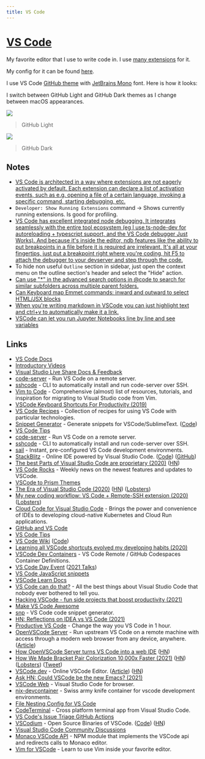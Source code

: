 ```yaml
---
title: VS Code
---
```


# [VS Code](https://github.com/Microsoft/vscode)

My favorite editor that I use to write code in. I use [many extensions](vs-code-extensions.md) for it.

My config for it can be found [here](https://github.com/nikitavoloboev/dotfiles/blob/master/vscode/settings.json).

I use VS Code [GitHub theme](https://marketplace.visualstudio.com/items?itemName=GitHub.github-vscode-theme) with [JetBrains Mono](https://www.jetbrains.com/lp/mono/) font. Here is how it looks:

I switch between GitHub Light and GitHub Dark themes as I change between macOS appearances.

![](https://i.imgur.com/ZZTGK1A.png)

> GitHub Light

![](https://i.imgur.com/rd4Ve3X.png)

> GitHub Dark

## Notes

- [VS Code is architected in a way where extensions are not eagerly activated by default. Each extension can declare a list of activation events, such as e.g. opening a file of a certain language, invoking a specific command, starting debugging, etc.](https://news.ycombinator.com/item?id=16940419)
- `Developer: Show Running Extensions` command -> Shows currently running extensions. Is good for profiling.
- [VS Code has excellent integrated node debugging. It integrates seamlessly with the entire tool ecosystem (eg I use ts-node-dev for autoreloading + typescript support, and the VS Code debugger Just Works). And because it's inside the editor, ndb features like the ability to put breakpoints in a file before it is required are irrelevant. It's all at your fingertips, just put a breakpoint right where you're coding, hit F5 to attach the debugger to your devserver and step through the code.](https://news.ycombinator.com/item?id=17581521)
- To hide non useful `Outline` section in sidebar, just open the context menu on the outline section's header and select the "Hide" action.
- [Can use "\*" in the advanced search options in @code to search for similar subfolders across multiple parent folders.](https://twitter.com/SteveGodderidge/status/1285978384049348609)
- [Can Keyboard map Emmet commands: inward and outward to select HTML/JSX blocks](https://twitter.com/jaredpalmer/status/1385938591323414529)
- [When you're writing markdown in VSCode you can just highlight text and ctrl+v to automatically make it a link.](https://twitter.com/hollylawly/status/1398375511366115328)
- [VSCode can let you run Jupyter Notebooks line by line and see variables](https://www.youtube.com/shorts/zTxmCVGaYic)

## Links

- [VS Code Docs](https://code.visualstudio.com/docs)
- [Introductory Videos](https://code.visualstudio.com/docs/getstarted/introvideos)
- [Visual Studio Live Share Docs & Feedback](https://github.com/MicrosoftDocs/live-share)
- [code-server](https://github.com/codercom/code-server) - Run VS Code on a remote server.
- [sshcode](https://github.com/codercom/sshcode) - CLI to automatically install and run code-server over SSH.
- [Vim to Code](https://github.com/asantos00/vim-to-code) - Comprehensive (almost) list of resources, tutorials, and inspiration for migrating to Visual Studio code from Vim.
- [VSCode Keyboard Shortcuts For Productivity (2019)](https://www.youtube.com/watch?v=Xa5EU-qAv-I)
- [VS Code Recipes](https://github.com/microsoft/vscode-recipes) - Collection of recipes for using VS Code with particular technologies.
- [Snippet Generator](https://snippet-generator.app/) - Generate snippets for VSCode/SublimeText. ([Code](https://github.com/pawelgrzybek/snippet-generator))
- [VS Code Tips](https://www.youtube.com/channel/UCyYh-eAr74avLwOyPa1dDNg/videos)
- [code-server](https://github.com/cdr/code-server) - Run VS Code on a remote server.
- [sshcode](https://github.com/cdr/sshcode) - CLI to automatically install and run code-server over SSH.
- [sail](https://github.com/cdr/sail) - Instant, pre-configured VS Code development environments.
- [StackBlitz](https://stackblitz.com/) - Online IDE powered by Visual Studio Code. ([Code](https://github.com/stackblitz/core)) ([GitHub](https://github.com/stackblitz))
- [The best Parts of Visual Studio Code are proprietary (2020)](https://underjord.io/the-best-parts-of-visual-studio-code-are-proprietary.html) ([HN](https://news.ycombinator.com/item?id=24047638))
- [VS Code Rocks](https://vscode.rocks/) - Weekly news on the newest features and updates to VSCode.
- [VSCode to Prism Themes](https://prism.dotenv.dev/)
- [The Era of Visual Studio Code (2020)](https://blog.robenkleene.com/2020/09/21/the-era-of-visual-studio-code/) ([HN](https://news.ycombinator.com/item?id=24558788)) ([Lobsters](https://lobste.rs/s/d2uhbm/era_visual_studio_code))
- [My new coding workflow: VS Code + Remote-SSH extension (2020)](https://jlelse.blog/dev/code-using-vps/) ([Lobsters](https://lobste.rs/s/mqclc7/my_new_coding_workflow_vs_code_remote_ssh))
- [Cloud Code for Visual Studio Code](https://github.com/GoogleCloudPlatform/cloud-code-vscode) - Brings the power and convenience of IDEs to developing cloud-native Kubernetes and Cloud Run applications.
- [GitHub and VS Code](https://vscode.github.com/)
- [VS Code Tips](https://twitter.com/vscodetips)
- [VS Code Wiki](https://github.com/Microsoft/vscode/wiki) ([Code](https://github.com/microsoft/vscode-wiki))
- [Learning all VSCode shortcuts evolved my developing habits (2020)](https://tkainrad.dev/posts/learning-all-vscode-shortcuts-evolved-my-developing-habits/)
- [VSCode Dev Containers](https://github.com/microsoft/vscode-dev-containers) - VS Code Remote / GitHub Codespaces Container Definitions.
- [VS Code Day Event](https://code.visualstudio.com/vscode-day) ([2021 Talks](https://www.youtube.com/playlist?list=PLj6YeMhvp2S6uB23beQaffszlavLq3lNq))
- [VS Code JavaScript snippets](https://github.com/xabikos/vscode-javascript)
- [VSCode Learn Docs](https://code.visualstudio.com/learn)
- [VS Code can do that?](https://vscodecandothat.com/) - All the best things about Visual Studio Code that nobody ever bothered to tell you.
- [Hacking VSCode - fun side projects that boost productivity (2021)](https://www.youtube.com/watch?v=XY9MaaR1dRI)
- [Make VS Code Awesome](https://makevscodeawesome.com/)
- [snp](https://github.com/djyde/snp) - VS Code code snippet generator.
- [HN: Reflections on IDEA vs VS Code (2021)](https://news.ycombinator.com/item?id=26367410)
- [Productive VS Code](https://productivevscode.com/) - Change the way you VS Code in 1 hour.
- [OpenVSCode Server](https://github.com/gitpod-io/openvscode-server) - Run upstream VS Code on a remote machine with access through a modern web browser from any device, anywhere. ([Article](https://www.gitpod.io/blog/openvscode-server-launch))
- [How OpenVSCode Server turns VS Code into a web IDE](https://sourcegraph.com/github.com/gitpod-io/openvscode-server/-/blob/docs/sourcedive.snb.md) ([HN](https://news.ycombinator.com/item?id=28685978))
- [How We Made Bracket Pair Colorization 10,000x Faster (2021)](https://code.visualstudio.com/blogs/2021/09/29/bracket-pair-colorization) ([HN](https://news.ycombinator.com/item?id=28692470)) ([Lobsters](https://lobste.rs/s/ujj1cu/how_we_made_bracket_pair_colorization_10)) ([Tweet](https://twitter.com/kmett/status/1443213748840325132))
- [VSCode.dev](https://code.visualstudio.com/blogs/2021/10/20/vscode-dev) - Online VSCode Editor. ([Article](https://code.visualstudio.com/blogs/2021/10/20/vscode-dev)) ([HN](https://news.ycombinator.com/item?id=28932206))
- [Ask HN: Could VSCode be the new Emacs? (2021)](https://news.ycombinator.com/item?id=29159192)
- [VSCode Web](https://github.com/Felx-B/vscode-web) - Visual Studio Code for browser.
- [nix-devcontainer](https://github.com/xtruder/nix-devcontainer) - Swiss army knife container for vscode development environments.
- [File Nesting Config for VS Code](https://github.com/antfu/vscode-file-nesting-config)
- [CodeTerminal](https://github.com/xcodebuild/CodeTerminal) - Cross platform terminal app from Visual Studio Code.
- [VS Code's Issue Triage GitHub Actions](https://github.com/microsoft/vscode-github-triage-actions)
- [VSCodium](https://vscodium.com/) - Open Source Binaries of VSCode. ([Code](https://github.com/VSCodium/vscodium)) ([HN](https://news.ycombinator.com/item?id=31604932))
- [Visual Studio Code Community Discussions](https://github.com/microsoft/vscode-discussions)
- [Monaco VSCode API](https://github.com/CodinGame/monaco-vscode-api) - NPM module that implements the VSCode api and redirects calls to Monaco editor.
- [Vim for VSCode](https://vimforvscode.com/) - Learn to use Vim inside your favorite editor.
